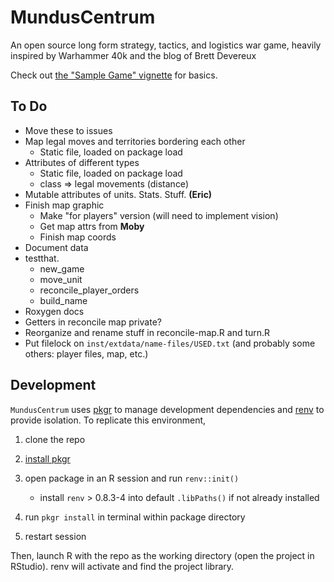 # MundusCentrum
An open source long form strategy, tactics, and logistics war game, heavily inspired by Warhammer 40k and the blog of Brett Devereux

Check out [the "Sample Game" vignette](https://seth127.github.io/MundusCentrum/sample-game) for basics.

## To Do

* Move these to issues
* Map legal moves and territories bordering each other
  * Static file, loaded on package load
* Attributes of different types
  * Static file, loaded on package load
  * class => legal movements (distance)
* Mutable attributes of units. Stats. Stuff. **(Eric)**
* Finish map graphic
  * Make "for players" version (will need to implement vision)
  * Get map attrs from **Moby**
  * Finish map coords
* Document data
* testthat. 
  * new_game
  * move_unit
  * reconcile_player_orders
  * build_name
* Roxygen docs
* Getters in reconcile map private?
* Reorganize and rename stuff in reconcile-map.R and turn.R
* Put filelock on `inst/extdata/name-files/USED.txt` (and probably some others: player files, map, etc.)

## Development

`MundusCentrum` uses [pkgr](https://github.com/metrumresearchgroup/pkgr) to manage
development dependencies and [renv](https://rstudio.github.io/renv/) to
provide isolation. To replicate this environment,

1.  clone the repo

2.  [install pkgr](https://github.com/metrumresearchgroup/pkgr#getting-started)

3.  open package in an R session and run `renv::init()`
    
      - install `renv` \> 0.8.3-4 into default `.libPaths()` if not
        already installed

4.  run `pkgr install` in terminal within package directory

5.  restart session

Then, launch R with the repo as the working directory (open the project
in RStudio). renv will activate and find the project library.
